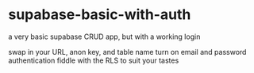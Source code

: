 # supabase-basic-with-auth
a very basic supabase CRUD app, but with a working login

swap in your URL, anon key, and table name
turn on email and password authentication
fiddle with the RLS to suit your tastes
